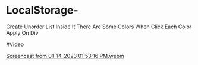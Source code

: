 # LocalStorage-
Create Unorder List Inside It There Are Some Colors When Click Each Color Apply On Div

#Video

[Screencast from 01-14-2023 01:53:16 PM.webm](https://user-images.githubusercontent.com/26336407/212472534-c8129463-23cd-48ab-a3e0-af48a7804458.webm)



